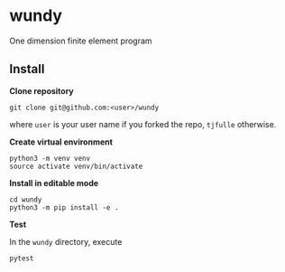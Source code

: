 # wundy
One dimension finite element program

## Install

**Clone repository**

```console
git clone git@github.com:<user>/wundy
```

where `user` is your user name if you forked the repo, `tjfulle` otherwise.

**Create virtual environment**

```console
python3 -m venv venv
source activate venv/bin/activate
```

**Install in editable mode**

```console
cd wundy
python3 -m pip install -e .
```

**Test**

In the `wundy` directory, execute

```console
pytest
```
